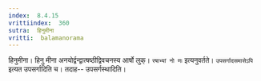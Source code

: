 ```yaml
---
index:  8.4.15
vrittiindex:  360
sutra:  हिनुमीना
vritti:  balamanorama 
---
```


हिनुमीना। हिनु मीना अनयोर्द्वन्द्वात्षष्ठीद्विवचनस्य आर्षो लुक्। `रषाभ्यां नो णः` इत्यनुवर्तते। `उपसर्गादसमासेऽपि` इत्यत उपसर्गादिति च। तदाह-- उपसर्गस्थादिति।

